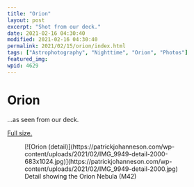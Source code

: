 ```yaml
---
title: "Orion"
layout: post
excerpt: "Shot from our deck."
date: 2021-02-16 04:30:40
modified: 2021-02-16 04:30:40
permalink: 2021/02/15/orion/index.html
tags: ["Astrophotography", "Nighttime", "Orion", "Photos"]
featured_img: 
wpid: 4629
---
```


# Orion

…as seen from our deck.

[Full size.](https://patrickjohanneson.com/wp-content/uploads/2021/02/IMG_9949-2000.jpg)

<figure class="wp-block-image size-large">[![Orion (detail)](https://patrickjohanneson.com/wp-content/uploads/2021/02/IMG_9949-detail-2000-683x1024.jpg)](https://patrickjohanneson.com/wp-content/uploads/2021/02/IMG_9949-detail-2000.jpg)<figcaption>Detail showing the Orion Nebula (M42)</figcaption></figure>